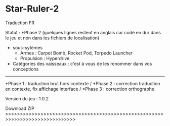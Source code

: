 # Star-Ruler-2
Traduction FR

Statut : *Phase 2 (quelques lignes restent en anglais car codé en dur dans le jeu et non dans les fichiers de localisation)
  - sous-sytèmes
    - Armes : Carpet Bomb, Rocket Pod, Torpedo Launcher
    - Propulsion : Hyperdrive
  - Catégories des vaisseaux : c'est à vous de les renommer dans vos conceptions
  
-------------------------------------------------------------------------------------------
*Phase 1 : traduction brut hors contexte /
*Phase 2 : correction traduction en contexte, fix affichage interface /
*Phase 3 : correction orthographe

Version du jeu : 1.0.2

Download ZIP >>>>>>>>>>>>>>>>>>>>>>>>>>>>>>>>>>>>>>>>>>>>>>>>>>>>>>>>>>>>>>>>>>>>>>>>>>>>>>
